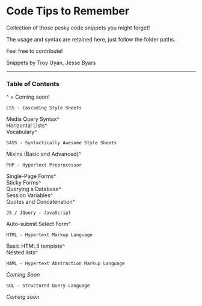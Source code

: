 Code Tips to Remember
=====================

Collection of those pesky code snippets you might forget!

The usage and syntax are retained here, just follow the folder paths.

Feel free to contribute!

Snippets by Troy Uyan, Jesse Byars

<hr>

<h3>Table of Contents</h3>

^ = Coming soon!

	CSS - Cascading Style Sheets

Media Query Syntax^<br>
Horizontal Lists^<br>
Vocabulary^<br>

	SASS - Syntactically Awesome Style Sheets

Mixins (Basic and Advanced)^<br>

	PHP - Hypertext Preprocessor

Single-Page Forms^<br>
Sticky Forms^<br>
Querying a Database^<br>
Session Variables^<br>
Quotes and Concatenation^<br>

	JS / JQuery - JavaScript

Auto-submit Select Form^<br>

	HTML - Hypertext Markup Language

Basic HTML5 template^<br>
Nested lists^<br>

	HAML - Hypertext Abstraction Markup Language

*Coming Soon*<br>

	SQL - Structured Query Language

*Coming soon*<br>